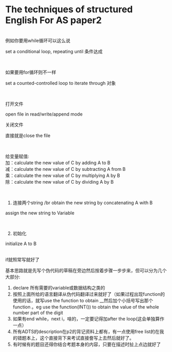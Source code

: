 #  The techniques of structured English For AS paper2

<br>
例如你要用while循环可以这么说

<br>

set a conditional loop, repeating until 条件达成

<br>

如果要用for循环则不一样

set a counted-controlled loop to iterate through 对象

<br>

打开文件

open file in read/write/append mode


关闭文件

直接就是close the file

<br>

给变量赋值:
<br>
加：calculate the new value of C by adding A to B
<br>
减：calculate the new value of C by subtracting A from B
<br>
乘：calculate the new value of C by multiplying A by B
<br>
除：calculate the new value of C by dividing A by B

<br>

1. 连接两个string
   /br
   obtain the new string by concatenating A with B

assign the new string to Variable

<br>

2. 初始化

initialize A to B

<br>
if就照常写就好了

<br>

基本思路就是先写个伪代码的草稿在旁边然后按着步骤一步步来，但可以分为几个大部分:
<br>

1. declare 所有需要的variable或数据结构之类的
2. 按照上面所给的语言翻译从伪代码翻译过来就好了（如果过程出现function的使用的话，就写use the function to obtain __然后加个小括号写出那个function 。eg use the function(INT()) to obtain the value of the whole number part of the digit
3. 如果有end while，next i，啥的，一定要记得加after the loop(这会单独算作一点）
4. 所有ADTS的description在p2的背记资料上都有，有一点使用free list的在我的错题本上，这个直接背下来考试直接誊写上去然后就好了。
5. 有时候有的题目还得你结合考题本身的内容，只要在描述时扯上点边就好了
